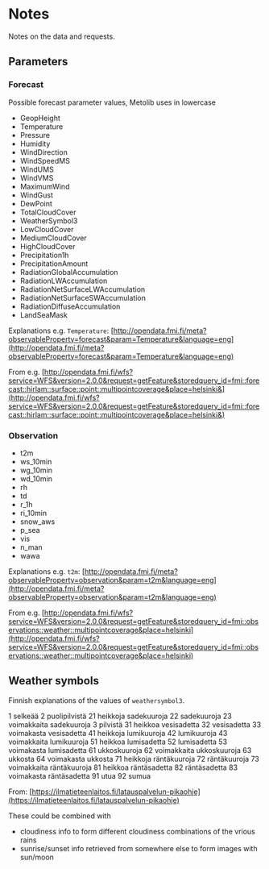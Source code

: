 # Notes

Notes on the data and requests.

## Parameters

### Forecast

Possible forecast parameter values, Metolib uses in lowercase

- GeopHeight
- Temperature
- Pressure
- Humidity
- WindDirection
- WindSpeedMS
- WindUMS
- WindVMS
- MaximumWind
- WindGust
- DewPoint
- TotalCloudCover
- WeatherSymbol3
- LowCloudCover
- MediumCloudCover
- HighCloudCover
- Precipitation1h
- PrecipitationAmount
- RadiationGlobalAccumulation
- RadiationLWAccumulation
- RadiationNetSurfaceLWAccumulation
- RadiationNetSurfaceSWAccumulation
- RadiationDiffuseAccumulation
- LandSeaMask

Explanations e.g. `Temperature`: [http://opendata.fmi.fi/meta?observableProperty=forecast&param=Temperature&language=eng](http://opendata.fmi.fi/meta?observableProperty=forecast&param=Temperature&language=eng)

From e.g. [http://opendata.fmi.fi/wfs?service=WFS&version=2.0.0&request=getFeature&storedquery_id=fmi::forecast::hirlam::surface::point::multipointcoverage&place=helsinki&](http://opendata.fmi.fi/wfs?service=WFS&version=2.0.0&request=getFeature&storedquery_id=fmi::forecast::hirlam::surface::point::multipointcoverage&place=helsinki&)

### Observation

- t2m
- ws_10min
- wg_10min
- wd_10min
- rh
- td
- r_1h
- ri_10min
- snow_aws
- p_sea
- vis
- n_man
- wawa

Explanations e.g. `t2m`: [http://opendata.fmi.fi/meta?observableProperty=observation&param=t2m&language=eng](http://opendata.fmi.fi/meta?observableProperty=observation&param=t2m&language=eng)

From e.g. [http://opendata.fmi.fi/wfs?service=WFS&version=2.0.0&request=getFeature&storedquery_id=fmi::observations::weather::multipointcoverage&place=helsinki](http://opendata.fmi.fi/wfs?service=WFS&version=2.0.0&request=getFeature&storedquery_id=fmi::observations::weather::multipointcoverage&place=helsinki)

## Weather symbols

Finnish explanations of the values of `weathersymbol3`.

1 selkeää
2 puolipilvistä
21 heikkoja sadekuuroja
22 sadekuuroja
23 voimakkaita sadekuuroja
3 pilvistä
31 heikkoa vesisadetta
32 vesisadetta
33 voimakasta vesisadetta
41 heikkoja lumikuuroja
42 lumikuuroja
43 voimakkaita lumikuuroja
51 heikkoa lumisadetta
52 lumisadetta
53 voimakasta lumisadetta
61 ukkoskuuroja
62 voimakkaita ukkoskuuroja
63 ukkosta
64 voimakasta ukkosta
71 heikkoja räntäkuuroja
72 räntäkuuroja
73 voimakkaita räntäkuuroja
81 heikkoa räntäsadetta
82 räntäsadetta
83 voimakasta räntäsadetta
91 utua
92 sumua

From: [https://ilmatieteenlaitos.fi/latauspalvelun-pikaohje](https://ilmatieteenlaitos.fi/latauspalvelun-pikaohje)

These could be combined with

- cloudiness info to form different cloudiness combinations of the vrious rains
- sunrise/sunset info retrieved from somewhere else to form images with sun/moon
